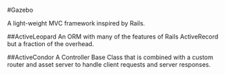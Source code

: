 #Gazebo

A light-weight MVC framework inspired by Rails.

##ActiveLeopard
An ORM with many of the features of Rails ActiveRecord but a fraction of the overhead.

##ActiveCondor
A Controller Base Class that is combined with a custom router and asset server to handle client requests and server responses.
